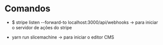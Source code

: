 # Comandos
- $ stripe listen --forward-to localhost:3000/api/webhooks
-> para iniciar o servidor de ações do stripe

- yarn run  slicemachine
-> para iniciar o editor CMS